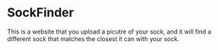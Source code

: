 # SockFinder
This is a website that you upload a picutre of your sock, and it will find a different sock that matches the closest it can with your sock.
